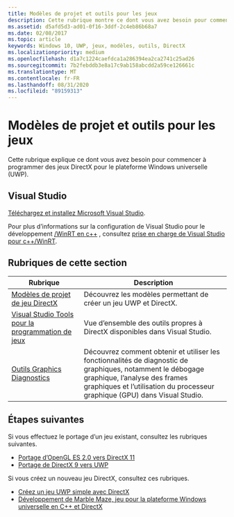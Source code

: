 ```yaml
---
title: Modèles de projet et outils pour les jeux
description: Cette rubrique montre ce dont vous avez besoin pour commencer à programmer des jeux DirectX pour la plateforme Windows universelle (UWP).
ms.assetid: d5afd5d3-ad01-0f16-3ddf-2c4eb86b68a7
ms.date: 02/08/2017
ms.topic: article
keywords: Windows 10, UWP, jeux, modèles, outils, DirectX
ms.localizationpriority: medium
ms.openlocfilehash: d1a7c1224caefdca1a286394ea2ca2741c25ad26
ms.sourcegitcommit: 7b2febddb3e8a17c9ab158abcdd2a59ce126661c
ms.translationtype: MT
ms.contentlocale: fr-FR
ms.lasthandoff: 08/31/2020
ms.locfileid: "89159313"
---
```

# <a name="project-templates-and-tools-for-games"></a>Modèles de projet et outils pour les jeux

Cette rubrique explique ce dont vous avez besoin pour commencer à programmer des jeux DirectX pour le plateforme Windows universelle (UWP).

## <a name="visual-studio"></a>Visual Studio

[Téléchargez et installez Microsoft Visual Studio](https://visualstudio.microsoft.com/downloads/).

Pour plus d’informations sur la configuration de Visual Studio pour le développement [/WinRT en c++](../cpp-and-winrt-apis/index.md) , consultez [prise en charge de Visual Studio pour c++/WinRT](../cpp-and-winrt-apis/intro-to-using-cpp-with-winrt.md#visual-studio-support-for-cwinrt-xaml-the-vsix-extension-and-the-nuget-package).

## <a name="topics-in-this-section"></a>Rubriques de cette section

|Rubrique|Description|
|-|-|
|[Modèles de projet de jeu DirectX](user-interface.md)|Découvrez les modèles permettant de créer un jeu UWP et DirectX.|
|[Visual Studio Tools pour la programmation de jeux](set-up-visual-studio-for-game-development.md)|Vue d’ensemble des outils propres à DirectX disponibles dans Visual Studio.|
|[Outils Graphics Diagnostics](use-the-directx-runtime-and-visual-studio-graphics-diagnostic-features.md)|Découvrez comment obtenir et utiliser les fonctionnalités de diagnostic de graphiques, notamment le débogage graphique, l’analyse des frames graphiques et l’utilisation du processeur graphique (GPU) dans Visual Studio.|

## <a name="next-steps"></a>Étapes suivantes

Si vous effectuez le portage d’un jeu existant, consultez les rubriques suivantes.

- [Portage d’OpenGL ES 2.0 vers DirectX 11](port-from-opengl-es-2-0-to-directx-11-1.md)
- [Portage de DirectX 9 vers UWP](porting-your-directx-9-game-to-windows-store.md)

Si vous créez un nouveau jeu DirectX, consultez ces rubriques.

- [Créez un jeu UWP simple avec DirectX](tutorial--create-your-first-uwp-directx-game.md)
- [Développement de Marble Maze, jeu pour la plateforme Windows universelle en C++ et DirectX](developing-marble-maze-a-windows-store-game-in-cpp-and-directx.md)
